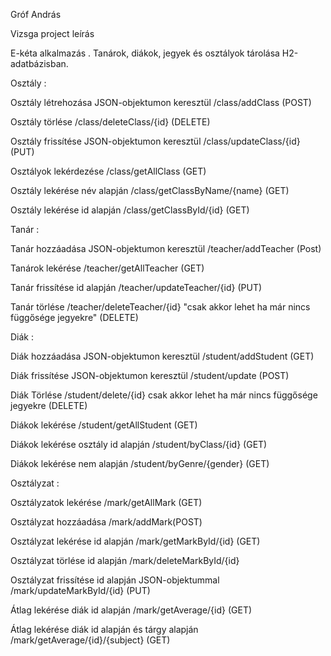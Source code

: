 Gróf András

Vizsga project leírás

E-kéta alkalmazás . Tanárok, diákok, jegyek és osztályok tárolása H2-adatbázisban.

Osztály :

Osztály létrehozása JSON-objektumon keresztül /class/addClass (POST)

Osztály törlése /class/deleteClass/{id} (DELETE)

Osztály frissítése JSON-objektumon keresztül /class/updateClass/{id} (PUT)

Osztályok lekérdezése /class/getAllClass (GET)

Osztály lekérése név alapján /class/getClassByName/{name} (GET)

Osztály lekérése id alapján /class/getClassById/{id} (GET)

Tanár :

Tanár hozzáadása JSON-objektumon keresztül /teacher/addTeacher (Post)

Tanárok lekérése /teacher/getAllTeacher (GET)

Tanár frissítése id alapján /teacher/updateTeacher/{id} (PUT)

Tanár törlése /teacher/deleteTeacher/{id} "csak akkor lehet ha már nincs függősége jegyekre" (DELETE)

Diák :

Diák hozzáadása JSON-objektumon keresztül /student/addStudent (GET)

Diák frissítése JSON-objektumon keresztül /student/update (POST)

Diák Törlése /student/delete/{id} csak akkor lehet ha már nincs függősége jegyekre (DELETE)

Diákok lekérése /student/getAllStudent (GET)

Diákok lekérése osztály id alapján /student/byClass/{id} (GET)

Diákok lekérése nem alapján /student/byGenre/{gender} (GET)

Osztályzat :

Osztályzatok lekérése /mark/getAllMark (GET)

Osztályzat hozzáadása /mark/addMark(POST)

Osztályzat lekérése id alapján /mark/getMarkById/{id} (GET)

Osztályzat törlése id alapján /mark/deleteMarkById/{id}

Osztályzat frissítése id alapján JSON-objektummal /mark/updateMarkById/{id} (PUT)

Átlag lekérése diák id alapján /mark/getAverage/{id} (GET)

Átlag lekérése diák id alapján és tárgy alapján /mark/getAverage/{id}/{subject} (GET)


